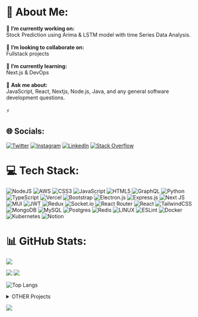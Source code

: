 # 💫 About Me:
🔭 **I’m currently working on:**  <br>Stock Prediction using Arima & LSTM model with time Series Data Analysis.<br><br>👯 **I’m looking to collaborate on:**  <br>Fullstack projects<br><br>🌱 **I’m currently learning:**  <br>Next.js & DevOps <br><br>💬 **Ask me about:**  <br>JavaScript, React, Nextjs, Node.js, Java, and any general software development questions.<br><br>⚡
    
## 🌐 Socials:
[![Twitter](https://img.shields.io/badge/Twitter-%231DA1F2.svg?logo=Twitter&logoColor=white)](https://twitter.com/rushi_shelar_) [![Instagram](https://img.shields.io/badge/Instagram-%23E4405F.svg?logo=Instagram&logoColor=white)](https://www.instagram.com/_rushikesh_shelar_/) [![LinkedIn](https://img.shields.io/badge/LinkedIn-%230077B5.svg?logo=linkedin&logoColor=white)](https://www.linkedin.com/in/rushikeshshelar/) [![Stack Overflow](https://img.shields.io/badge/-Stackoverflow-FE7A16?logo=stack-overflow&logoColor=white)](https://stackoverflow.com/users/22413746/) 
    
# 💻 Tech Stack:
![NodeJS](https://img.shields.io/badge/node.js-6DA55F?style=for-the-badge&logo=node.js&logoColor=white) ![AWS](https://img.shields.io/badge/AWS-%23FF9900.svg?style=for-the-badge&logo=amazon-aws&logoColor=white) ![CSS3](https://img.shields.io/badge/css3-%231572B6.svg?style=for-the-badge&logo=css3&logoColor=white) ![JavaScript](https://img.shields.io/badge/javascript-%23323330.svg?style=for-the-badge&logo=javascript&logoColor=%23F7DF1E) ![HTML5](https://img.shields.io/badge/html5-%23E34F26.svg?style=for-the-badge&logo=html5&logoColor=white) ![GraphQL](https://img.shields.io/badge/-GraphQL-E10098?style=for-the-badge&logo=graphql&logoColor=white) ![Python](https://img.shields.io/badge/python-3670A0?style=for-the-badge&logo=python&logoColor=ffdd54)  ![TypeScript](https://img.shields.io/badge/typescript-%23007ACC.svg?style=for-the-badge&logo=typescript&logoColor=white) ![Vercel](https://img.shields.io/badge/vercel-%23000000.svg?style=for-the-badge&logo=vercel&logoColor=white)  ![Bootstrap](https://img.shields.io/badge/bootstrap-%23563D7C.svg?style=for-the-badge&logo=bootstrap&logoColor=white) ![Electron.js](https://img.shields.io/badge/Electron-191970?style=for-the-badge&logo=Electron&logoColor=white) ![Express.js](https://img.shields.io/badge/express.js-%23404d59.svg?style=for-the-badge&logo=express&logoColor=%2361DAFB) ![Next JS](https://img.shields.io/badge/Next-black?style=for-the-badge&logo=next.js&logoColor=white) ![MUI](https://img.shields.io/badge/MUI-%230081CB.svg?style=for-the-badge&logo=material-ui&logoColor=white) ![JWT](https://img.shields.io/badge/JWT-black?style=for-the-badge&logo=JSON%20web%20tokens) ![Redux](https://img.shields.io/badge/redux-%23593d88.svg?style=for-the-badge&logo=redux&logoColor=white) ![Socket.io](https://img.shields.io/badge/Socket.io-black?style=for-the-badge&logo=socket.io&badgeColor=010101) ![React Router](https://img.shields.io/badge/React_Router-CA4245?style=for-the-badge&logo=react-router&logoColor=white) ![React](https://img.shields.io/badge/react-%2320232a.svg?style=for-the-badge&logo=react&logoColor=%2361DAFB) ![TailwindCSS](https://img.shields.io/badge/tailwindcss-%2338B2AC.svg?style=for-the-badge&logo=tailwind-css&logoColor=white)  ![MongoDB](https://img.shields.io/badge/MongoDB-%234ea94b.svg?style=for-the-badge&logo=mongodb&logoColor=white) ![MySQL](https://img.shields.io/badge/mysql-%2300f.svg?style=for-the-badge&logo=mysql&logoColor=white) ![Postgres](https://img.shields.io/badge/postgres-%23316192.svg?style=for-the-badge&logo=postgresql&logoColor=white) ![Redis](https://img.shields.io/badge/redis-%23DD0031.svg?style=for-the-badge&logo=redis&logoColor=white) ![LINUX](https://img.shields.io/badge/Linux-FCC624?style=for-the-badge&logo=linux&logoColor=black) ![ESLint](https://img.shields.io/badge/ESLint-4B3263?style=for-the-badge&logo=eslint&logoColor=white) ![Docker](https://img.shields.io/badge/docker-%230db7ed.svg?style=for-the-badge&logo=docker&logoColor=white) ![Kubernetes](https://img.shields.io/badge/kubernetes-%23326ce5.svg?style=for-the-badge&logo=kubernetes&logoColor=white) ![Notion](https://img.shields.io/badge/Notion-%23000000.svg?style=for-the-badge&logo=notion&logoColor=white)



# 📊 GitHub Stats:
![](https://github-readme-activity-graph.vercel.app/graph?username=RushikeshShelar&theme=react-dark)
<div>
    
![](https://github-readme-stats.vercel.app/api?username=RushikeshShelar&theme=github_dark&hide_border=false&include_all_commits=false&count_private=false&card_width=300)
![](https://github-readme-streak-stats.herokuapp.com/?user=RushikeshShelar&theme=transparent&hide_border=false)
    
</div>
    
![Top Langs](https://github-readme-stats.vercel.app/api/top-langs/?username=RushikeshShelar&theme=github_dark&hide_progress=true&layout=compact&langs_count=10)
<div>

<details>

<summary>OTHER Projects</summary>

<br />
Here are some of my other projects you might want to check out that are not pinned:

<br />
<br />
<ul><li><a href=https://github.com/RushikeshShelar/Blogging-Website- target="_blank" rel="noopener noreferrer">RushikeshShelar/Blogging-Website-</a> (<b>0</b> ✨ and <b>0</b> 🍴): null</li><li><a href=https://github.com/RushikeshShelar/InstaClone target="_blank" rel="noopener noreferrer">RushikeshShelar/InstaClone</a> (<b>1</b> ✨ and <b>0</b> 🍴): Made a Instagram page Clone Using Html & Css</li><li><a href=https://github.com/RushikeshShelar/YelpCamp target="_blank" rel="noopener noreferrer">RushikeshShelar/YelpCamp</a> (<b>1</b> ✨ and <b>1</b> 🍴): A Full Stack Personal Project</li>
<li>More coming soon :).</li>
</ul>

</details>

      
[![](https://visitcount.itsvg.in/api?id=RushikeshShelar&label=Profile%20Views&color=6&icon=1&pretty=true)](https://visitcount.itsvg.in)
    
</div>
    
